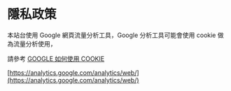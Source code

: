 # 隱私政策

本站台使用 Google 網頁流量分析工具，Google 分析工具可能會使用 cookie 做為流量分析使用，

請參考 [GOOGLE 如何使用 COOKIE](https://policies.google.com/technologies/cookies?hl=zh-TW)

[https://analytics.google.com/analytics/web/](https://analytics.google.com/analytics/web/)
